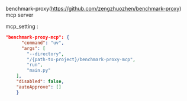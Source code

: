 
benchmark-proxy(https://github.com/zengzhuozhen/benchmark-proxy) mcp server

mcp_setting :

```json
"benchmark-proxy-mcp": {
      "command": "uv",
      "args": [
        "--directory",
        "/{path-to-project}/benchmark-proxy-mcp",
        "run",
        "main.py"
    ],
    "disabled": false,
    "autoApprove": []
    }
```